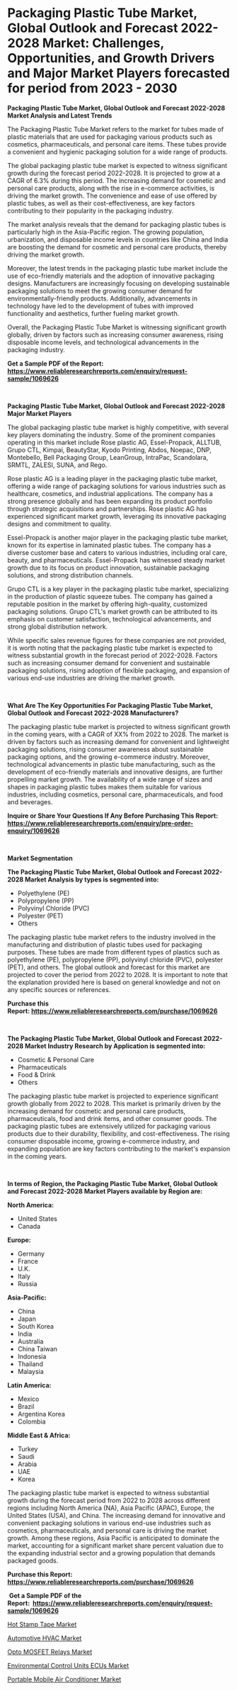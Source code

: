 <p><h1>Packaging Plastic Tube Market, Global Outlook and Forecast 2022-2028 Market: Challenges, Opportunities, and Growth Drivers and Major Market Players forecasted for period from 2023 - 2030</h1></p><p><strong>Packaging Plastic Tube Market, Global Outlook and Forecast 2022-2028 Market Analysis and Latest Trends</strong></p>
<p><p>The Packaging Plastic Tube Market refers to the market for tubes made of plastic materials that are used for packaging various products such as cosmetics, pharmaceuticals, and personal care items. These tubes provide a convenient and hygienic packaging solution for a wide range of products. </p><p>The global packaging plastic tube market is expected to witness significant growth during the forecast period 2022-2028. It is projected to grow at a CAGR of 6.3% during this period. The increasing demand for cosmetic and personal care products, along with the rise in e-commerce activities, is driving the market growth. The convenience and ease of use offered by plastic tubes, as well as their cost-effectiveness, are key factors contributing to their popularity in the packaging industry.</p><p>The market analysis reveals that the demand for packaging plastic tubes is particularly high in the Asia-Pacific region. The growing population, urbanization, and disposable income levels in countries like China and India are boosting the demand for cosmetic and personal care products, thereby driving the market growth. </p><p>Moreover, the latest trends in the packaging plastic tube market include the use of eco-friendly materials and the adoption of innovative packaging designs. Manufacturers are increasingly focusing on developing sustainable packaging solutions to meet the growing consumer demand for environmentally-friendly products. Additionally, advancements in technology have led to the development of tubes with improved functionality and aesthetics, further fueling market growth. </p><p>Overall, the Packaging Plastic Tube Market is witnessing significant growth globally, driven by factors such as increasing consumer awareness, rising disposable income levels, and technological advancements in the packaging industry.</p></p>
<p><strong>Get a Sample PDF of the Report:&nbsp; <a href="https://www.reliableresearchreports.com/enquiry/request-sample/1069626">https://www.reliableresearchreports.com/enquiry/request-sample/1069626</a></strong></p>
<p>&nbsp;</p>
<p><strong>Packaging Plastic Tube Market, Global Outlook and Forecast 2022-2028 Major Market Players</strong></p>
<p><p>The global packaging plastic tube market is highly competitive, with several key players dominating the industry. Some of the prominent companies operating in this market include Rose plastic AG, Essel-Propack, ALLTUB, Grupo CTL, Kimpai, BeautyStar, Kyodo Printing, Abdos, Noepac, DNP, Montebello, Bell Packaging Group, LeanGroup, IntraPac, Scandolara, SRMTL, ZALESI, SUNA, and Rego.</p><p>Rose plastic AG is a leading player in the packaging plastic tube market, offering a wide range of packaging solutions for various industries such as healthcare, cosmetics, and industrial applications. The company has a strong presence globally and has been expanding its product portfolio through strategic acquisitions and partnerships. Rose plastic AG has experienced significant market growth, leveraging its innovative packaging designs and commitment to quality.</p><p>Essel-Propack is another major player in the packaging plastic tube market, known for its expertise in laminated plastic tubes. The company has a diverse customer base and caters to various industries, including oral care, beauty, and pharmaceuticals. Essel-Propack has witnessed steady market growth due to its focus on product innovation, sustainable packaging solutions, and strong distribution channels.</p><p>Grupo CTL is a key player in the packaging plastic tube market, specializing in the production of plastic squeeze tubes. The company has gained a reputable position in the market by offering high-quality, customized packaging solutions. Grupo CTL's market growth can be attributed to its emphasis on customer satisfaction, technological advancements, and strong global distribution network.</p><p>While specific sales revenue figures for these companies are not provided, it is worth noting that the packaging plastic tube market is expected to witness substantial growth in the forecast period of 2022-2028. Factors such as increasing consumer demand for convenient and sustainable packaging solutions, rising adoption of flexible packaging, and expansion of various end-use industries are driving the market growth.</p></p>
<p>&nbsp;</p>
<p><strong>What Are The Key Opportunities For Packaging Plastic Tube Market, Global Outlook and Forecast 2022-2028 Manufacturers?</strong></p>
<p><p>The packaging plastic tube market is projected to witness significant growth in the coming years, with a CAGR of XX% from 2022 to 2028. The market is driven by factors such as increasing demand for convenient and lightweight packaging solutions, rising consumer awareness about sustainable packaging options, and the growing e-commerce industry. Moreover, technological advancements in plastic tube manufacturing, such as the development of eco-friendly materials and innovative designs, are further propelling market growth. The availability of a wide range of sizes and shapes in packaging plastic tubes makes them suitable for various industries, including cosmetics, personal care, pharmaceuticals, and food and beverages.</p></p>
<p><strong>Inquire or Share Your Questions If Any Before Purchasing This Report: <a href="https://www.reliableresearchreports.com/enquiry/pre-order-enquiry/1069626">https://www.reliableresearchreports.com/enquiry/pre-order-enquiry/1069626</a></strong></p>
<p>&nbsp;</p>
<p><strong>Market Segmentation</strong></p>
<p><strong>The Packaging Plastic Tube Market, Global Outlook and Forecast 2022-2028 Market Analysis by types is segmented into:</strong></p>
<p><ul><li>Polyethylene (PE)</li><li>Polypropylene (PP)</li><li>Polyvinyl Chloride (PVC)</li><li>Polyester (PET)</li><li>Others</li></ul></p>
<p><p>The packaging plastic tube market refers to the industry involved in the manufacturing and distribution of plastic tubes used for packaging purposes. These tubes are made from different types of plastics such as polyethylene (PE), polypropylene (PP), polyvinyl chloride (PVC), polyester (PET), and others. The global outlook and forecast for this market are projected to cover the period from 2022 to 2028. It is important to note that the explanation provided here is based on general knowledge and not on any specific sources or references.</p></p>
<p><strong>Purchase this Report:&nbsp;<a href="https://www.reliableresearchreports.com/purchase/1069626">https://www.reliableresearchreports.com/purchase/1069626</a></strong></p>
<p>&nbsp;</p>
<p><strong>The Packaging Plastic Tube Market, Global Outlook and Forecast 2022-2028 Market Industry Research by Application is segmented into:</strong></p>
<p><ul><li>Cosmetic & Personal Care</li><li>Pharmaceuticals</li><li>Food & Drink</li><li>Others</li></ul></p>
<p><p>The packaging plastic tube market is projected to experience significant growth globally from 2022 to 2028. This market is primarily driven by the increasing demand for cosmetic and personal care products, pharmaceuticals, food and drink items, and other consumer goods. The packaging plastic tubes are extensively utilized for packaging various products due to their durability, flexibility, and cost-effectiveness. The rising consumer disposable income, growing e-commerce industry, and expanding population are key factors contributing to the market's expansion in the coming years.</p></p>
<p>&nbsp;</p>
<p><strong>In terms of Region, the Packaging Plastic Tube Market, Global Outlook and Forecast 2022-2028 Market Players available by Region are:</strong></p>
<p>
    <p> <strong> North America: </strong>
        <ul>
            <li>United States</li>
            <li>Canada</li>
        </ul>
        </p> 
    <p> <strong> Europe: </strong>
        <ul>
            <li>Germany</li>
            <li>France</li>
            <li>U.K.</li>
            <li>Italy</li>
            <li>Russia</li>
        </ul>
        </p> 
    <p> <strong> Asia-Pacific: </strong>
        <ul>
            <li>China</li>
            <li>Japan</li>
            <li>South Korea</li>
            <li>India</li>
            <li>Australia</li>
            <li>China Taiwan</li>
            <li>Indonesia</li>
            <li>Thailand</li>
            <li>Malaysia</li>
        </ul>
        </p> 
    <p> <strong> Latin America: </strong>
        <ul>
            <li>Mexico</li>
            <li>Brazil</li>
            <li>Argentina Korea</li>
            <li>Colombia</li>
        </ul>
        </p> 
    <p> <strong> Middle East & Africa: </strong>
        <ul>
            <li>Turkey</li>
            <li>Saudi</li>
            <li>Arabia</li>
            <li>UAE</li>
            <li>Korea</li>
        </ul>
    </p>
    </p>
<p><p>The packaging plastic tube market is expected to witness substantial growth during the forecast period from 2022 to 2028 across different regions including North America (NA), Asia Pacific (APAC), Europe, the United States (USA), and China. The increasing demand for innovative and convenient packaging solutions in various end-use industries such as cosmetics, pharmaceuticals, and personal care is driving the market growth. Among these regions, Asia Pacific is anticipated to dominate the market, accounting for a significant market share percent valuation due to the expanding industrial sector and a growing population that demands packaged goods.</p></p>
<p><strong>Purchase this Report: <a href="https://www.reliableresearchreports.com/purchase/1069626">https://www.reliableresearchreports.com/purchase/1069626</a></strong></p>
<p>&nbsp;<strong>Get a Sample PDF of the Report:&nbsp;&nbsp;<a href="https://www.reliableresearchreports.com/enquiry/request-sample/1069626">https://www.reliableresearchreports.com/enquiry/request-sample/1069626</a></strong></p>
<p><strong></strong></p>
<p><p><a href="https://www.linkedin.com/pulse/hot-stamp-tape-market-share-amp-new-trends-analysis-nqbbe/">Hot Stamp Tape Market</a></p><p><a href="https://medium.com/@chiragreportprime1/automotive-hvac-market-size-growth-forecast-2023-2030-f3e518207671">Automotive HVAC Market</a></p><p><a href="https://www.reportprime.com/opto-mosfet-relays-r4164">Opto MOSFET Relays Market</a></p><p><a href="https://www.reportprime.com/environmental-control-units-ecus-r4163">Environmental Control Units ECUs Market</a></p><p><a href="https://www.linkedin.com/pulse/portable-mobile-air-conditioner-market-research-report-provides-ygdge/">Portable Mobile Air Conditioner Market</a></p></p>